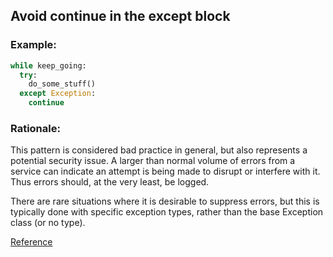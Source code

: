 ## Avoid continue in the except block

### Example:

```python
while keep_going:
  try:
    do_some_stuff()
  except Exception:
    continue
```


### Rationale:

This pattern is considered bad practice in general, but also represents a potential security issue. A larger than normal volume of errors from a service can indicate an attempt is being made to disrupt or interfere with it. Thus errors should, at the very least, be logged.

There are rare situations where it is desirable to suppress errors, but this is typically done with specific exception types, rather than the base Exception class (or no type).

[Reference](https://docs.openstack.org/bandit/latest/plugins/b112_try_except_continue.html)


